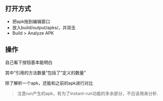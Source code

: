 ## 打开方式

- 把apk拖到编辑窗口
- 放入build/output/apks/，并双击
- Build > Analyze APK

## 操作
自己看下按钮基本能明白  

其中“引用的方法数量”包括了“定义的数量”  

除了解析一个apk，还能和之前的apk进行对比    
>注意run产生的apk，有为了instant-run功能的多余部分，不应该用来分析.  
